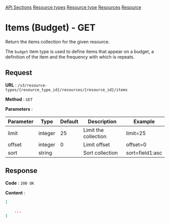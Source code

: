 [API Sections](../Sections.md)
[Resource types](../resource-types/GET.md)
[Resource type](../resource-type/GET.md)
[Resources](../resources/GET.md)
[Resource](../resource/GET.md)

# Items (Budget) - GET

Return the items collection for the given resource.

The `budget` item type is used to define items that appear on a budget, a definition of the item and the frequency with which is repeats.

## Request

**URL** : `/v3/resource-types/{resource_type_id}/resources/{resource_id}/items`

**Method** : `GET`

**Parameters** :

Parameter | Type | Default | Description | Example
---|---|---|---|---
limit | integer | 25 | Limit the collection | limit=25
offset | integer | 0 | Limit offset | offset=0
sort | string | | Sort collection | sort=field1:asc|field2:desc

## Response

**Code** : `200 OK`

**Content** : 
```json
[
    
    ...
]
```
